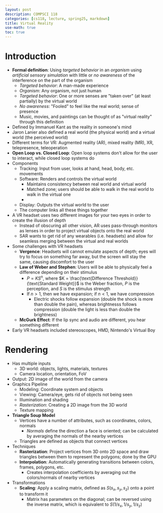 ```yaml
---
layout: post
description: COMPSCI 118
categories: [cs118, lecture, spring25, markdown]
title: Virtual Reality
use-math: true
toc: true
---
```


# Introduction
- **Formal definition**: Using *targeted behavior* in an *organism* using *artificial sensory simulation* with little or *no awareness* of the interference on the part of the organism
    - *Targeted behavior*: A man-made experience
    - *Organism*: Any organism, not just human
    - *Targeted behavior*: One or more senses are "taken over" (at least partially) by the virtual world
    - *No awareness*: "Fooled" to feel like the real world; sense of presence
    - Music, movies, and paintings can be thought of as "virtual reality" through this definition
- Defined by Immanuel Kant as the reality in someone's mind
- Jaron Lanier also defined a real world (the physical world) and a virtual world (the perceived world)
- Different terms for VR: Augmented reality (AR), mixed reality (MR), XR, telepresence, teleoperation
- **Open Loop vs. Closed Loop**: Open loop systems don't allow for the user to interact, while closed loop systems do
- Components
    - Tracking: Input from user, looks at hand, head, body, etc. movements
    - Software: Renders and controls the virtual world
        - Maintains consistency between real world and virtual world
        - Matched zone; users should be able to walk in the real world to walk in the virtual one
        - 
    - Display: Outputs the virtual world to the user
    - The computer links all these things together
- A VR headset uses two different images for your two eyes in order to create the illusion of depth 
    - Instead of obscuring all other vision, AR uses pass-through monitors as lenses in order to project virtual objects onto the real world
    - SAR wants to get rid of any wearables (i.e. headsets) and allow for seamless merging between the virtual and real worlds
- Some challenges with VR headsets
    - **Vergence**: Headsets will cannot emulate aspects of depth; eyes will try to focus on something far away, but the screen will stay the same, causing discomfort to the user
    - **Law of Weber and Stephen**: Users will be able to physically feel a difference depending on their stimulus
        - $P=KS^n$, where $K = \frac{\text{Difference Threshold}}{\text{Standard Weight}}$ is the Weber fraction, $P$ is the perception, and $S$ is the stimulus strength
        - If $n>1$, then we have expansion; if $n<1$, we have compression
            - Electric shocks follow expansion (double the shock is more than double the pain), whereas brightnesss follows compression (double the light is less than double the brightness)
    - **McGurk Effect**: If the lip sync and audio are different, you hear something different
- Early VR headsets included stereoscopes, HMD, Nintendo's Virtual Boy

# Rendering

- Has multiple inputs
    - 3D world: objects, lights, materials, textures
    - Camera location, orientation, FoV
- Output: 2D image of the world from the camera
- Graphics Pipeline
    - Modeling: Coordinate system and objects
    - Viewing: Camera/eye, gets rid of objects not being seen
    - Illumination and shading
    - *Rasterization*: Creating a 2D image from the 3D world
    - Texture mapping
- **Triangle Soup Model**
    - Vertices have a number of attributes, such as coordinates, colors, normals
        - *Normals* define the direction a face is oriented; can be calculated by averaging the normals of the nearby vertices
    - Triangles are defined as objects that connect vertices
- Techniques
    - **Rasterization**: Project vertices from 3D onto 2D space and draw triangles between them to represent the polygons; done by the GPU
    - **Interpolation**: Automatically generating transitions between colors, frames, polygons, etc.
        - Creates interpolation coefficients by averaging out the colors/normals of nearby vertices
- Transformations
    - **Scaling**: Apply a scaling matrix, defined as $S(s_x, s_y, s_z)$ onto a point to transform it
        - Matrix has parameters on the diagonal; can be reversed using the inverse matrix, which is equivalent to $S(1/s_x, 1/s_y, 1/s_z)$